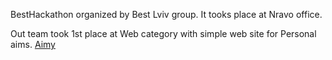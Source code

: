 BestHackathon organized by Best Lviv group.
It tooks place at Nravo office.

Out team took 1st place at Web category with simple web site for Personal aims.
[Aimy](http://best.udesgo.com)
